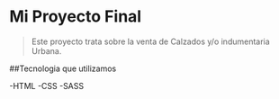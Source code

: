 # Mi Proyecto Final

> Este proyecto trata sobre la venta de Calzados y/o indumentaria Urbana.

##Tecnologia que utilizamos

-HTML
-CSS
-SASS
